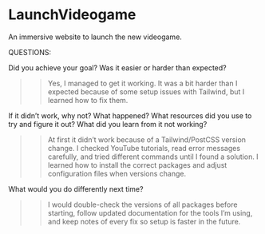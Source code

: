 # LaunchVideogame
An immersive website to launch the new videogame.


QUESTIONS:

Did you achieve your goal? Was it easier or harder than expected?
>> Yes, I managed to get it working. It was a bit harder than I expected because of some setup issues with Tailwind, but I learned how to fix them.

If it didn’t work, why not? What happened? What resources did you use to try and figure it out? What did you learn from it not working?
>> At first it didn’t work because of a Tailwind/PostCSS version change. I checked YouTube tutorials, read error messages carefully, and tried different commands until I found a solution. I learned how to install the correct packages and adjust configuration files when versions change.

What would you do differently next time?
>>I would double-check the versions of all packages before starting, follow updated documentation for the tools I’m using, and keep notes of every fix so setup is faster in the future.